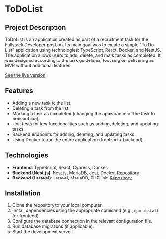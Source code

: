 # ToDoList

## Project Description
ToDoList is an application created as part of a recruitment task for the Fullstack Developer position. Its main goal was to create a simple "To Do List" application using technologies: TypeScript, React, Docker, and NestJS. The application allows users to add, delete, and mark tasks as completed. It was designed according to the task guidelines, focusing on delivering an MVP without additional features.

[See the live version](LINK_TO_LIVE_VERSION)

## Features
- Adding a new task to the list.
- Deleting a task from the list.
- Marking a task as completed (changing the appearance of the task to crossed out).
- Unit tests for key functionalities such as adding, deleting, and updating tasks.
- Backend endpoints for adding, deleting, and updating tasks.
- Using Docker to run the entire application (frontend + backend).

## Technologies
- **Frontend**: TypeScript, React, Cypress, Docker.
- **Backend (Nest.js)**: Nest.js, MariaDB, Jest, Docker. [Repository](LINK_TO_NEST_REPOSITORY)
- **Backend (Laravel)**: Laravel, MariaDB, PHPUnit. [Repository](LINK_TO_LARAVEL_REPOSITORY)

## Installation
1. Clone the repository to your local computer.
2. Install dependencies using the appropriate command (e.g., `npm install` for frontend).
3. Configure the database connection in the relevant configuration file.
4. Run database migrations (if applicable).
5. Start the development server.

